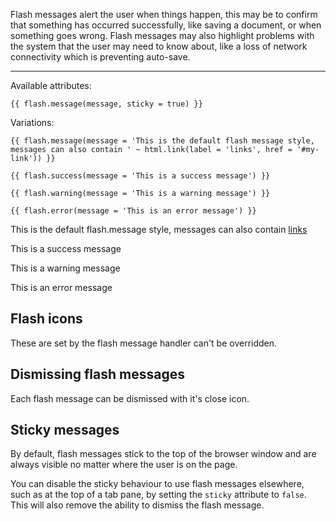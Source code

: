 Flash messages alert the user when things happen, this may be to confirm that something has occurred successfully, like saving a document, or when something goes wrong. Flash messages may also highlight problems with the system that the user may need to know about, like a loss of network connectivity which is preventing auto-save.

----

Available attributes:

    {{ flash.message(message, sticky = true) }}

Variations:

    {{ flash.message(message = 'This is the default flash message style, messages can also contain ' ~ html.link(label = 'links', href = '#my-link')) }}

    {{ flash.success(message = 'This is a success message') }}

    {{ flash.warning(message = 'This is a warning message') }}

    {{ flash.error(message = 'This is an error message') }}

<p>
<div class="flash flash--default">
    <i class="icon-info-sign"></i> This is the default flash.message style, messages can also contain <a href="#my-link">links</a>
</div>
</p>

<p>
<div class="flash flash--success">
    <i class="icon-ok"></i> This is a success message
</div>
</p>

<p>
<div class="flash flash--warning">
    <i class="icon-warning-sign"></i> This is a warning message
</div>
</p>

<p>
<div class="flash flash--error">
    <i class="icon-warning-sign"></i> This is an error message
</div>
</p>

## Flash icons

These are set by the flash message handler can't be overridden.

## Dismissing flash messages

Each flash message can be dismissed with it's close icon.

## Sticky messages

By default, flash messages stick to the top of the browser window and are always visible no matter where the user is on the page.

You can disable the sticky behaviour to use flash messages elsewhere, such as at the top of a tab pane, by setting the `sticky` attribute to `false`. This will also remove the ability to dismiss the flash message.
